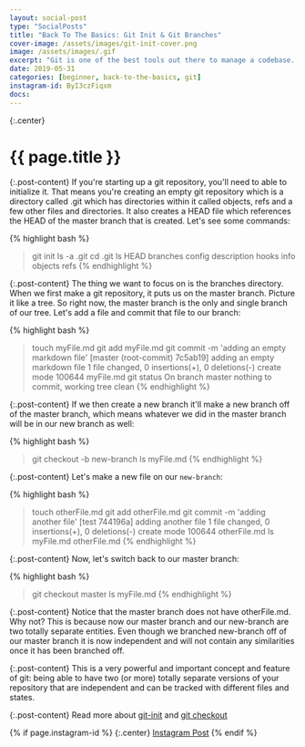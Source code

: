 ```yaml
---
layout: social-post
type: "SocialPosts"
title: "Back To The Basics: Git Init & Git Branches"
cover-image: /assets/images/git-init-cover.png
image: /assets/images/.gif
excerpt: "Git is one of the best tools out there to manage a codebase. Knowing how to initialize a new repo and being able to work under different branches is essential to working in git."
date: 2019-05-31
categories: [beginner, back-to-the-basics, git]
instagram-id: ByI3czFiqxm
docs: 
---
```

{:.center}
# {{ page.title }}

{:.post-content}
If you're starting up a git repository, you'll need to able to initialize it. That means
you're creating an empty git repository which is a directory called .git which has
directories within it called objects, refs and a few other files and directories.
It also creates a HEAD file which references the HEAD of the master branch that is created.
Let's see some commands:

{% highlight bash %}
> git init
> ls -a
.git
> cd .git
> ls
HEAD
branches
config
description
hooks
info
objects
refs
{% endhighlight %}

{:.post-content}
The thing we want to focus on is the branches directory. When we first make a git repository, it puts us
on the master branch. Picture it like a tree. So right now, the master branch
is the only and single branch of our tree. Let's add a file and commit that file
to our branch:

{% highlight bash %}
> touch myFile.md
> git add myFile.md
> git commit -m 'adding an empty markdown file'
[master (root-commit) 7c5ab19] adding an empty markdown file
 1 file changed, 0 insertions(+), 0 deletions(-)
 create mode 100644 myFile.md
> git status
On branch master
nothing to commit, working tree clean
{% endhighlight %}

{:.post-content}
If we then create a new branch it'll make a new branch off of the master branch, which means
whatever we did in the master branch will be in our new branch as well:

{% highlight bash %}
> git checkout -b new-branch
> ls
myFile.md
{% endhighlight %}

{:.post-content}
Let's make a new file on our `new-branch`:

{% highlight bash %}
> touch otherFile.md
> git add otherFile.md
> git commit -m 'adding another file'
[test 744196a] adding another file
 1 file changed, 0 insertions(+), 0 deletions(-)
 create mode 100644 otherFile.md
> ls
myFile.md otherFile.md
{% endhighlight %}

{:.post-content}
Now, let's switch back to our master branch:

{% highlight bash %}
> git checkout master
> ls
myFile.md
{% endhighlight %}

{:.post-content}
Notice that the master branch does not have otherFile.md. Why not? This is because now
our master branch and our new-branch are two totally separate entities. Even though
we branched new-branch off of our master branch it is now independent and will not contain
any similarities once it has been branched off.

{:.post-content}
This is a very powerful and important concept and feature of git: being able
to have two (or more) totally separate versions of your repository that are independent
and can be tracked with different files and states.

{:.post-content}
Read more about <a href="https://git-scm.com/docs/git-init" target="_blank">git-init</a> 
and <a href="" target="_blank">git checkout</a>

{% if page.instagram-id %}
{:.center}
<a class="insta-link" href="https://www.instagram.com/p/{{page.instagram-id}}" target="_blank">Instagram Post</a>
{% endif %}
